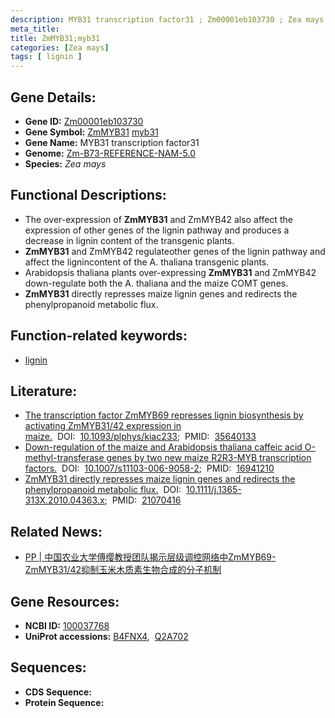 ```yaml
---
description: MYB31 transcription factor31 ; Zm00001eb103730 ; Zea mays
meta_title:
title: ZmMYB31;myb31
categories: [Zea mays]
tags: [ lignin ]
---
```


## Gene Details:
- **Gene ID:**	[Zm00001eb103730](https://www.maizegdb.org/gene_center/gene/Zm00001eb103730)
- **Gene Symbol:** <u>ZmMYB31</u>&nbsp;<u>myb31</u>
- **Gene Name:** MYB31 transcription factor31
- **Genome:** [Zm-B73-REFERENCE-NAM-5.0](https://www.maizegdb.org/genome/assembly/Zm-B73-REFERENCE-NAM-5.0)
- **Species:** *Zea mays*

## Functional Descriptions:
   - The over-expression of **ZmMYB31** and ZmMYB42 also affect the expression of other genes of the lignin pathway and produces a decrease in lignin content of the transgenic plants.
   - **ZmMYB31** and ZmMYB42 regulateother genes of the lignin pathway and affect the lignincontent of the A. thaliana transgenic plants.
   - Arabidopsis thaliana plants over-expressing **ZmMYB31** and ZmMYB42 down-regulate both the A. thaliana and the maize COMT genes.
   - **ZmMYB31** directly represses maize lignin genes and redirects the phenylpropanoid metabolic flux.
## Function-related keywords:
- [lignin](/tags/lignin/)

## Literature:
   - [The transcription factor ZmMYB69 represses lignin biosynthesis by activating ZmMYB31/42 expression in maize.]( https://academic.oup.com/plphys/article/189/4/1916/6594499)&nbsp;&nbsp;DOI:&nbsp;&nbsp;[10.1093/plphys/kiac233](https://academic.oup.com/plphys/article/189/4/1916/6594499);&nbsp;&nbsp;PMID:&nbsp;&nbsp;[35640133](https://pubmed.ncbi.nlm.nih.gov/35640133/)
   - [Down-regulation of the maize and Arabidopsis thaliana caffeic acid O-methyl-transferase genes by two new maize R2R3-MYB transcription factors.]( https://link.springer.com/article/10.1007/s11103-006-9058-2)&nbsp;&nbsp;DOI:&nbsp;&nbsp;[10.1007/s11103-006-9058-2](https://link.springer.com/article/10.1007/s11103-006-9058-2);&nbsp;&nbsp;PMID:&nbsp;&nbsp;[16941210](https://pubmed.ncbi.nlm.nih.gov/16941210/)
   - [ZmMYB31 directly represses maize lignin genes and redirects the phenylpropanoid metabolic flux.]( https://doi.org/10.1111/j.1365-313X.2010.04363.x)&nbsp;&nbsp;DOI:&nbsp;&nbsp;[10.1111/j.1365-313X.2010.04363.x](https://doi.org/10.1111/j.1365-313X.2010.04363.x);&nbsp;&nbsp;PMID:&nbsp;&nbsp;[21070416](https://pubmed.ncbi.nlm.nih.gov/21070416/)

## Related News:
   - [PP | 中国农业大学傅缨教授团队揭示层级调控网络中ZmMYB69-ZmMYB31/42抑制玉米木质素生物合成的分子机制](https://mp.weixin.qq.com/s?__biz=Mzg3MDEwNDEyMg==&mid=2247530225&idx=2&sn=a637ffdfec25e4dc42312e3397ec5e63&chksm=ce90dba4f9e752b2e65fc70b4c9f5493a78d712b3b4064b7648a4ee94dfbcc41e21cb76b87fd&scene=27#wechat_redirect)

## Gene Resources:
- **NCBI ID:** [100037768](https://www.ncbi.nlm.nih.gov/gene/?term=100037768)
- **UniProt accessions:** [B4FNX4](https://www.uniprot.org/uniprotkb/B4FNX4/entry),&nbsp;&nbsp;[Q2A702](https://www.uniprot.org/uniprotkb/Q2A702/entry)



## Sequences:
- **CDS Sequence:**
- **Protein Sequence:**
